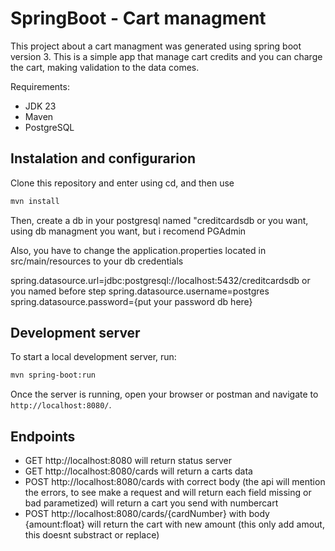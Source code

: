 # SpringBoot - Cart managment

This project about a cart managment was generated using spring boot version 3. This is a simple app that manage cart credits and you can charge the cart, making validation to the data comes.


Requirements:
- JDK 23
- Maven
- PostgreSQL

## Instalation and configurarion

Clone this repository and enter using cd, and then use

```bash
mvn install
```
Then, create a db in your postgresql named "creditcardsdb or you want, using db managment you want, but i recomend PGAdmin

Also, you have to change the application.properties located in src/main/resources to your db credentials

spring.datasource.url=jdbc:postgresql://localhost:5432/creditcardsdb or you named before step
spring.datasource.username=postgres
spring.datasource.password={put your password db here}

## Development server

To start a local development server, run:

```bash
mvn spring-boot:run
```


Once the server is running, open your browser or postman and navigate to `http://localhost:8080/`. 

## Endpoints

- GET http://localhost:8080 will return status server
- GET http://localhost:8080/cards will return a carts data
- POST http://localhost:8080/cards with correct body (the api will mention the errors, to see make a request and will return each field missing or bad parametized) will return a cart you send with numbercart
- POST http://localhost:8080/cards/{cardNumber} with body {amount:float} will return the cart with new amount (this only add amout, this doesnt substract or replace)
